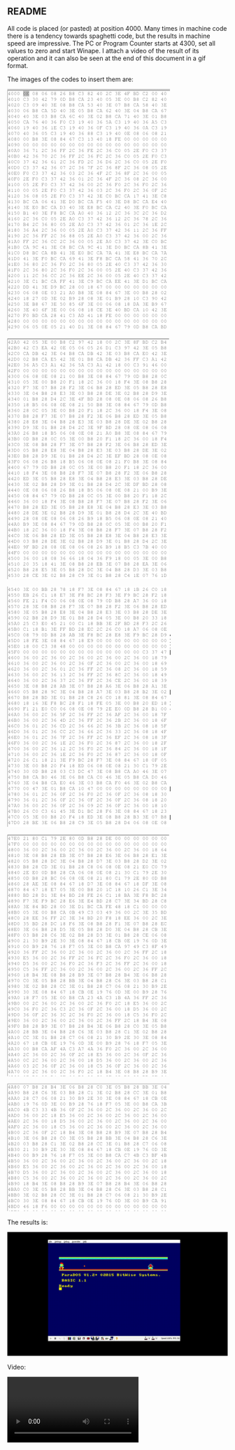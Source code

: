 ## README    

All code is placed (or pasted) at position 4000. Many times in machine code there is a tendency towards spaghetti code, but the results in machine speed are impressive. The PC or Program Counter starts at 4300, set all values to zero and start Winape. I attach a video of the result of its operation and it can also be seen at the end of this document in a gif format.

The images of the codes to insert them are:

![](https://github.com/aggranadoss/amstradcpc-machine-code/blob/master/images/challenge34/cod1.png)


![](https://github.com/aggranadoss/amstradcpc-machine-code/blob/master/images/challenge34/cod2.png)


![](https://github.com/aggranadoss/amstradcpc-machine-code/blob/master/images/challenge34/cod3.png)


![](https://github.com/aggranadoss/amstradcpc-machine-code/blob/master/images/challenge34/cod4.png)


![](https://github.com/aggranadoss/amstradcpc-machine-code/blob/master/images/challenge34/cod5.png)

The results is:

![](https://github.com/aggranadoss/amstradcpc-machine-code/blob/master/images/challenge34/gifs/RESULTS.gif)

Video:

![](https://github.com/aggranadoss/amstradcpc-machine-code/blob/master/amstrad_cpc_exercises_resolved/exercise34/2023-01-26%2020-35-00.mp4)